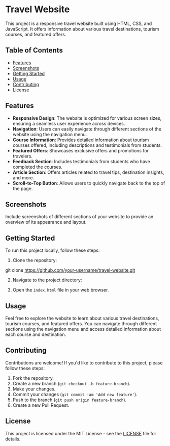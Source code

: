 # Travel Website

This project is a responsive travel website built using HTML, CSS, and JavaScript. It offers information about various travel destinations, tourism courses, and featured offers.

## Table of Contents

- [Features](#features)
- [Screenshots](#screenshots)
- [Getting Started](#getting-started)
- [Usage](#usage)
- [Contributing](#contributing)
- [License](#license)

## Features

- **Responsive Design**: The website is optimized for various screen sizes, ensuring a seamless user experience across devices.
- **Navigation**: Users can easily navigate through different sections of the website using the navigation menu.
- **Course Information**: Provides detailed information about tourism courses offered, including descriptions and testimonials from students.
- **Featured Offers**: Showcases exclusive offers and promotions for travelers.
- **Feedback Section**: Includes testimonials from students who have completed the courses.
- **Article Section**: Offers articles related to travel tips, destination insights, and more.
- **Scroll-to-Top Button**: Allows users to quickly navigate back to the top of the page.

## Screenshots

Include screenshots of different sections of your website to provide an overview of its appearance and layout.

## Getting Started

To run this project locally, follow these steps:

1. Clone the repository:

git clone https://github.com/your-username/travel-website.git

2. Navigate to the project directory:


3. Open the `index.html` file in your web browser.

## Usage

Feel free to explore the website to learn about various travel destinations, tourism courses, and featured offers. You can navigate through different sections using the navigation menu and access detailed information about each course and destination.

## Contributing

Contributions are welcome! If you'd like to contribute to this project, please follow these steps:

1. Fork the repository.
2. Create a new branch (`git checkout -b feature-branch`).
3. Make your changes.
4. Commit your changes (`git commit -am 'Add new feature'`).
5. Push to the branch (`git push origin feature-branch`).
6. Create a new Pull Request.

## License

This project is licensed under the MIT License - see the [LICENSE](LICENSE) file for details.

